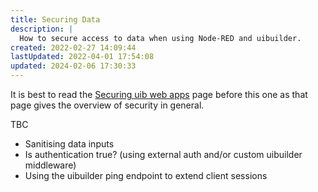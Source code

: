 ```yaml
---
title: Securing Data
description: |
  How to secure access to data when using Node-RED and uibuilder.
created: 2022-02-27 14:09:44
lastUpdated: 2022-04-01 17:54:08
updated: 2024-02-06 17:30:33
---
```


It is best to read the [Securing uib web apps](Programming/uibuilder/docs/security/security.md "Overview of general web app security with some specifics for Node-RED and uibuilder") page before this one as that page gives the overview of security in general.

TBC

* Sanitising data inputs
* Is authentication true? (using external auth and/or custom uibuilder middleware)
* Using the uibuilder ping endpoint to extend client sessions

